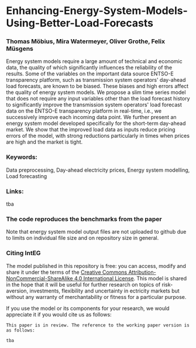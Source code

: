 # Enhancing-Energy-System-Models-Using-Better-Load-Forecasts

### Thomas Möbius, Mira Watermeyer, Oliver Grothe, Felix Müsgens

Energy system models require a large amount of technical and economic data, the quality of which significantly influences the reliability of the results. Some of the variables on the important data source ENTSO-E transparency platform, such as transmission system operators' day-ahead load forecasts, are known to be biased. These biases and high errors affect the quality of energy system models. 
We propose a slim time series model that does not require any input variables other than the load forecast history to significantly improve the transmission system operators' load forecast data on the ENTSO-E transparency platform in real-time, i.e., we successively improve each incoming data point.
We further present an energy system model developed specifically for the short-term day-ahead market. We show that the improved load data as inputs reduce pricing errors of the model, with strong reductions particularly in times when prices are high and the market is tight. 

### Keywords:
Data preprocessing, Day-ahead electricity prices, Energy system modelling, Load forecasting
 
### Links: 
tba

### The code reproduces the benchmarks from the paper 
Note that energy system model output files are not uploaded to github due to limits on individual file size and on repository size in general. 

### Citing IntEG

The model published in this repository is free: you can access, modify and share it under the terms of the <a rel="license" href="http://creativecommons.org/licenses/by-nc-sa/4.0/">Creative Commons Attribution-NonCommercial-ShareAlike 4.0 International License</a>. This model is shared in the hope that it will be useful for further research on topics of risk-aversion, investments, flexibility and uncertainty in ectricity markets but without any warranty of merchantability or fitness for a particular purpose. 

If you use the model or its components for your research, we would appreciate it if you
would cite us as follows:
```
This paper is in review. The reference to the working paper version is as follows:

tba
```
